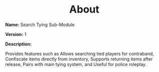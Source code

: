 <h1 style="text-align:center; font-size:2rem; font-weight:bold;">About</h1>

**Name:**
Search Tying Sub-Module

**Version:**
1

**Description:**

Provides features such as Allows searching tied players for contraband, Confiscate items directly from inventory, Supports returning items after release, Pairs with main tying system, and Useful for police roleplay.
